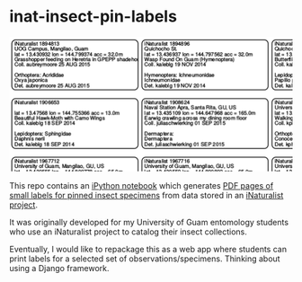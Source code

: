 # inat-insect-pin-labels

![<br>](labels.png)

This repo contains an [iPython notebook](inat-insect-pin-labels-from-inaturalist-project-data.ipynb) which generates [PDF pages of small labels for pinned insect specimens](insect_pin_labels_for-ag-bi-345-f15.pdf) from data stored in
an [iNaturalist project](http://www.inaturalist.org/projects/ag-bi-345-f15).

It was originally developed for my University of Guam entomology students who use an iNaturalist project to catalog their insect collections.

Eventually, I would like to repackage this as a web app where students can print labels for a selected set of observations/specimens. Thinking about using a Django framework.
